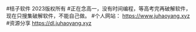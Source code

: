#桔子软件 2023版权所有
#正在念高一，没有时间编程，等高考完再破解软件，现在只搜集破解软件，不能自己做。
#个人网站： https://www.juhaoyang.xyz
#资源分享 https://dl.juhaoyang.xyz
